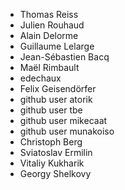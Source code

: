   * Thomas Reiss
  * Julien Rouhaud
  * Alain Delorme
  * Guillaume Lelarge
  * Jean-Sébastien Bacq
  * Maël Rimbault
  * edechaux
  * Felix Geisendörfer
  * github user atorik
  * github user tbe
  * github user mikecaat
  * github user munakoiso
  * Christoph Berg
  * Sviatoslav Ermilin
  * Vitaliy Kukharik
  * Georgy Shelkovy
